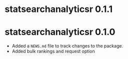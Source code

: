# statsearchanalyticsr 0.1.1

# statsearchanalyticsr 0.1.0

* Added a `NEWS.md` file to track changes to the package.
* Added bulk rankings and request option
